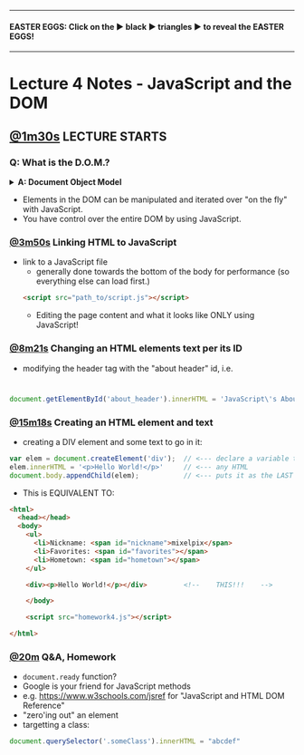***
#### EASTER EGGS: Click on the ▶︎ black ▶︎ triangles ▶︎ to reveal the EASTER EGGS!
***
# Lecture 4 Notes - JavaScript and the DOM
## [@1m30s](https://youtu.be/GBNtL_51l5A?t=1m30s) LECTURE STARTS
### **Q: What is the D.O.M.?**

<details><summary><strong>A: Document Object Model</strong></summary><p>

![Document Object Model](https://upload.wikimedia.org/wikipedia/commons/thumb/5/5a/DOM-model.svg/1200px-DOM-model.svg.png)

</p></details>

- Elements in the DOM can be manipulated and iterated over "on the fly" with JavaScript.
- You have control over the entire DOM by using JavaScript.

### [@3m50s](https://youtu.be/GBNtL_51l5A?t=3m50s) Linking HTML to JavaScript
- link to a JavaScript file
  - generally done towards the bottom of the body for performance (so everything else can load first.)
  ```html
  <script src="path_to/script.js"></script>
  ```
  - Editing the page content and what it looks like ONLY using JavaScript!
### [@8m21s](https://youtu.be/GBNtL_51l5A?t=8m21s) Changing an HTML elements text per its ID
- modifying the header tag with the "about header" id, i.e. <h1 id="about_me">
```js
document.getElementById('about_header').innerHTML = 'JavaScript\'s About Me';
```
### [@15m18s](https://youtu.be/GBNtL_51l5A?t=15m18s) Creating an HTML element and text
- creating a DIV element and some text to go in it:
```js
var elem = document.createElement('div');  // <--- declare a variable that gets an element named DIV
elem.innerHTML = '<p>Hello World!</p>'     // <--- any HTML
document.body.appendChild(elem);           // <--- puts it as the LAST item in the BODY container
```
- This is EQUIVALENT TO:
```html
<html>
  <head></head>
  <body>
    <ul>
      <li>Nickname: <span id="nickname">mixelpix</span>
      <li>Favorites: <span id="favorites"></span>
      <li>Hometown: <span id="hometown"></span>
    </ul>

    <div><p>Hello World!</p></div>         <!--    THIS!!!    -->

    </body>

    <script src="homework4.js"></script>

</html>
```
### [@20m](https://youtu.be/GBNtL_51l5A?t=20m) Q&A, Homework
- `document.ready` function?
- Google is your friend for JavaScript methods
- e.g. https://www.w3schools.com/jsref for "JavaScript and HTML DOM Reference"
- "zero'ing out" an element
- targetting a class:
```js
document.querySelector('.someClass').innerHTML = "abcdef"
```
